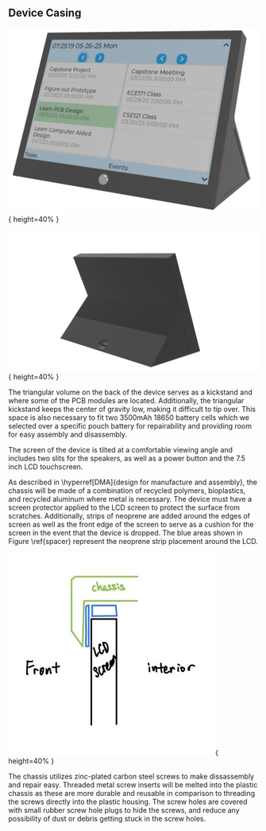 ## Device Casing

![Front render of productivity device](images/schedule_companion_render.png){ height=40% }

![Back render of productivity device](images/schedule_companion_render_back.png){ height=40% }

The triangular volume on the back of the device serves as a kickstand and where some of the PCB modules are located. Additionally, the triangular kickstand keeps the center of gravity low, making it difficult to tip over. This space is also necessary to fit two 3500mAh 18650 battery cells which we selected over a specific pouch battery for repairability and providing room for easy assembly and disassembly.

The screen of the device is tilted at a comfortable viewing angle and includes two slits for the speakers, as well as a power button and the 7.5 inch LCD touchscreen.

As described in \hyperref[DMA]{design for manufacture and assembly}, the chassis will be made of a combination of recycled polymers, bioplastics, and recycled aluminum where metal is necessary. The device must have a screen protector applied to the LCD screen to protect the surface from scratches. Additionally, strips of neoprene are added around the edges of screen as well as the front edge of the screen to serve as a cushion for the screen in the event that the device is dropped. The blue areas shown in Figure \ref{spacer} represent the neoprene strip placement around the LCD.

![LCD neoprene spacer \label{spacer}](images/LCD_spacer.jpg){ height=40% }

The chassis utilizes zinc-plated carbon steel screws to make dissassembly and repair easy. Threaded metal screw inserts will be melted into the plastic chassis as these are more durable and reusable in comparison to threading the screws directly into the plastic housing. The screw holes are covered with small rubber screw hole plugs to hide the screws, and reduce any possibility of dust or debris getting stuck in the screw holes. 

